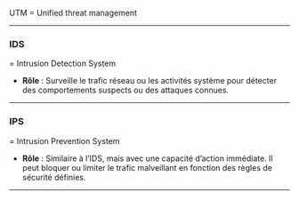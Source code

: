 UTM = Unified threat management

------------------
### IDS
= Intrusion Detection System

- **Rôle** : Surveille le trafic réseau ou les activités système pour détecter des comportements suspects ou des attaques connues.


--------------------
### IPS
= Intrusion Prevention System

- **Rôle** : Similaire à l’IDS, mais avec une capacité d’action immédiate. Il peut bloquer ou limiter le trafic malveillant en fonction des règles de sécurité définies.

------------

